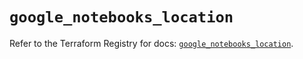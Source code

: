 # `google_notebooks_location`

Refer to the Terraform Registry for docs: [`google_notebooks_location`](https://registry.terraform.io/providers/hashicorp/google/6.44.0/docs/resources/notebooks_location).
